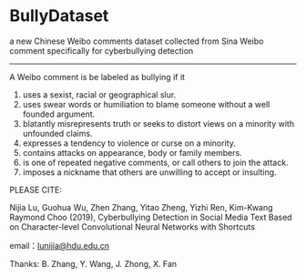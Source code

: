 # BullyDataset

a new Chinese Weibo comments dataset collected from Sina Weibo comment specifically for cyberbullying detection

------

A Weibo comment is be labeled as bullying if it

1. uses a sexist, racial or geographical slur.
2. uses swear words or humiliation to blame someone without a well founded argument.
3. blatantly misrepresents truth or seeks to distort views on a minority with unfounded claims.
4. expresses a tendency to violence or curse on a minority.
5. contains attacks on appearance, body or family members.
6. is one of repeated negative comments, or call others to join the attack.
7. imposes a nickname that others are unwilling to accept or insulting.


PLEASE CITE:

Nijia Lu, Guohua Wu, Zhen Zhang, Yitao Zheng, Yizhi Ren, Kim-Kwang Raymond Choo (2019), Cyberbullying Detection
in Social Media Text Based on Character-level Convolutional Neural Networks with Shortcuts

email：lunijia@hdu.edu.cn

Thanks: B. Zhang, Y. Wang, J. Zhong, X. Fan
